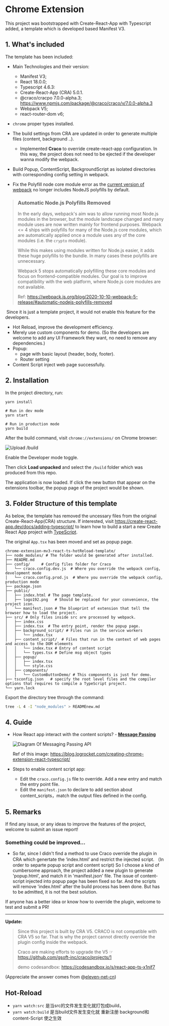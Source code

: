 # Chrome Extension

This project was bootstrapped with Create-React-App with Typescript added, a template which is developed based Manifest V3.

## 1. What's included
The template has been included:
- Main Technologies and their version:
  - Manifest V3;
  - React 18.0.0;
  - Typescript 4.6.3: 
  - Create-React-App (CRA) 5.0.1.
  - @craco/cracpo 7.0.0-alpha.3;  https://www.npmjs.com/package/@craco/craco/v/7.0.0-alpha.3
  - Webpack V5;
  - react-router-dom v6;
  
- `chrome` proper types installed.
- The build settings from CRA are updated in order to generate multiple files (content, background ..).
  - Implemented **Craco** to override create-react-app configuration. In this way, the project does not need to be ejected if the developer wanna modify the webpack.

- Build Popup, ContentScript, BackgroundScript as isolated directories with corresponding config setting in webpack.
- Fix the Polyfill node core module error as the [current version of webpack](https://github.com/webpack/webpack) no longer includes NodeJS polyfills by default.

> ### Automatic Node.js Polyfills Removed
>
> In the early days, webpack's aim was to allow running most Node.js modules in the browser, but the module landscape changed and many module uses are now written mainly for frontend purposes. Webpack <= 4 ships with polyfills for many of the Node.js core modules, which are automatically applied once a module uses any of the core modules (i.e. the `crypto` module).
>
> While this makes using modules written for Node.js easier, it adds these huge polyfills to the bundle. In many cases these polyfills are unnecessary.
>
> Webpack 5 stops automatically polyfilling these core modules and focus on frontend-compatible modules. Our goal is to improve compatibility with the web platform, where Node.js core modules are not available.
>
> Ref: https://webpack.js.org/blog/2020-10-10-webpack-5-release/#automatic-nodejs-polyfills-removed

​	Since it is just a template project, it would not enable this feature for the developers. 

- Hot Reload, improve the development efficiency. 
- Merely use custom components for demo. (So the developers are welcome to add any UI Framework they want, no need to remove any dependencies.)
- Popup:
  - page with basic layout (header, body, footer).
  - Router setting
- Content Script inject web page successfully. 



## 2. Installation
In the project directory, run:

```shell
yarn install

# Run in dev mode
yarn start

# Run in production mode
yarn build 
```
After the build command, visit `chrome://extensions/` on Chrome browser:

![Upload /build](https://tva1.sinaimg.cn/large/e6c9d24egy1h19oxmphn0j20fq05kweo.jpg)

Enable the Developer mode toggle.

Then click **Load unpacked** and select the `/build` folder which was produced from this repo. 

The application is now loaded. If click the new button that appear on the extensions toolbar, the popup page of the project would be shown. 

## 3. Folder Structure of this template

As below, the template has removed the uncessary files from the original Create-React-App(CRA) structure. If interested, visit https://create-react-app.dev/docs/adding-typescript/ to learn how to build a start a new Create React App project with [TypeScript](https://www.typescriptlang.org/).

The original `App.tsx`  has been moved and set as popup page.

```shell
chrome-extension-mv3-react-ts-hotReload-template/
├── node_modules/ # The folder would be generated after installed. 
├── README.md
├── config/		# Config files folder for Craco
│   └── craco.config.dev.js  # Where you override the webpack config, development mode
│   └── craco.config.prod.js  # Where you override the webpack config, production mode
├── package.json
├── public/ 
│   ├── index.html # The page template.
│   ├── logo192.png   # Should be replaced for your convenience, the project icon.
│   └── manifest.json # The blueprint of extension that tell the browser how to load the project.
├── src/ # Only files inside src are processed by webpack.
│   ├── index.css
│   ├── index.tsx  # The entry point, render the popup page. 
│   ├── background_script/ # Files run in the service workers
│   │   └── index.tsx
│   ├── content_script/  # Files that run in the context of web pages and access to the DOM elements
│   │   └── index.tsx # Entry of content script
│   │   └── types.tsx # Define msg object types
│   ├── popup/ 
│   │   ├── index.tsx
│   │   └── style.css
│   ├── components/ 
│   │   └── CustomButtonDemo/ # This components is just for demo.
├── tsconfig.json 	# specify the root level files and the compiler options that requires to compile a TypeScript project.
└── yarn.lock
```

Export the directory tree through the command:

```bash
tree -L 4 -I "node_modules" > READMEnew.md
```

## 4. Guide

- How React app interact with the content scripts? - [**Message Passing**](https://developer.chrome.com/extensions/messaging)

  ![Diagram Of Messaging Passing API](https://blog.logrocket.com/wp-content/uploads/2021/08/extension-messaging-passing-api.png)

  Ref of this image: https://blog.logrocket.com/creating-chrome-extension-react-typescript/

- Steps to enable content script app:

  - Edit the `craco.config.js` file to override. Add a new entry and match the entry point file. 
  - Edit the `manifest.json` to declare to add section about content_scripts，match the output files defined in the config. 
  
  


## 5. Remarks
If find any issue, or any ideas to improve the features of the project, welcome to submit an issue report!



### Something could be improved…


- So far, since I didn't find a method to use Craco override the plugin in CRA which genertate the ‘index.html’ and restrict the injected script. （In order to separte popup script and content script) 
So I choose a kind of cumbersome approach, the project added a new plugin to generate 'popup.html', and match it in 'manifest.json' file. The issue of content-script injected into popup page has been fixed so far. And the scripts will remove 'index.html' after the build process has been done. But has to be admitted, it is not the best solution. 

If anyone has a better idea or know how to override the plugin, welcome to test and submit a PR!

---

**Update:**

> Since this project is built by CRA V5. CRACO is not compatible with CRA V5 so far. That is why the project cannot directly override the plugin config inside the webpack.
>
> Craco are making efforts to upgrade the V5 ☞ https://github.com/gsoft-inc/craco/projects/1
>
> demo codesandbox: https://codesandbox.io/s/react-app-ts-x1nif7

(Appreciate the answer comes from @[eleven-net-cn](https://github.com/eleven-net-cn)) 

## Hot-Reload

- `yarn watch:src` 是当src的文件发生变化就打包成build，
- `yarn watch:build` 是当build文件发生变化就 重新注册 background和content-Script 使之生效